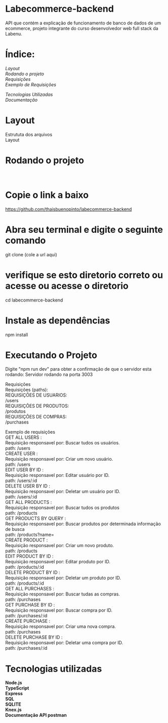 <h1>Labecommerce-backend</h1>
API que contém a explicação de funcionamento de banco de dados de um ecommerce, projeto integrante do curso desenvolvedor web full stack da Labenu.

<h1>Índice:</h1>
<em>Layout</em><br>
<em>Rodando o projeto</em><br>
<em>Requisições</em><br>
<em>Exemplo de Requisições</em><br>

<em>Tecnologias Utilizadas</em><br>
<em>Documentação</em><br>

<h1>Layout</h1>
Estrututa dos arquivos<br>
Layout<br>
<h1>Rodando o projeto</h1><br>

# Copie o link a baixo

https://github.com/thaisbuenopinto/labecommerce-backend

# Abra seu terminal e digite o seguinte comando

git clone (cole a url aqui)

# verifique se esto diretorio correto ou acesse ou acesse o diretorio

cd labecommerce-backend

# Instale as dependências

npm install

# Executando o Projeto

Digite "npm run dev" para obter a confirmação de que o servidor esta rodando: Servidor rodando na porta 3003 <br>

Requisições<br>
Requisições (paths):<br>
REQUISIÇÔES DE USUARIOS:<br>
/users<br>
REQUISIÇÔES DE PRODUTOS:<br>
/produtos<br>
REQUISIÇÔES DE COMPRAS:<br>
/purchases<br>

Exemplo de requisições<br>
GET ALL USERS :<br>
Requisição responsavel por: Buscar tudos os usuários.<br>
path: /users<br>
CREATE USER :<br>
Requisição responsavel por: Criar um novo usuário.<br>
path: /users<br>
EDIT USER BY ID :<br>
Requisição responsavel por: Editar usuário por ID.<br>
path: /users/:id<br>
DELETE USER BY ID :<br>
Requisição responsavel por: Deletar um usuário por ID.<br>
path: /users/:id<br>
GET ALL PRODUCTS :<br>
Requisição responsavel por: Buscar tudos os produtos<br>
path: /products<br>
GET PRODUCTS BY QUERY :<br>
Requisição responsavel por: Buscar produtos por determinada informação de busca<br>
path: /products?name=<br>
CREATE PRODUCT :<br>
Requisição responsavel por: Criar um novo produto.<br>
path: /products<br>
EDIT PRODUCT BY ID :<br>
Requisição responsavel por: Editar produto por ID.<br>
path: /products/:id<br>
DELETE PRODUCT BY ID :<br>
Requisição responsavel por: Deletar um produto por ID.<br>
path: /products/:id<br>
GET ALL PURCHASES :<br>
Requisição responsavel por: Buscar tudas as compras.<br>
path: /purchases<br>
GET PURCHASE BY ID :<br>
Requisição responsavel por: Buscar compra por ID.<br>
path: /purchases/:id<br>
CREATE PURCHASE :<br>
Requisição responsavel por: Criar uma nova compra.<br>
path: /purchases<br>
DELETE PURCHASE BY ID :<br>
Requisição responsavel por: Deletar uma compra por ID.<br>
path: /purchases/:id<br>





# Tecnologias utilizadas

<strong>Node.js</strong><br>
<strong>TypeScript</strong><br>
<strong>Express</strong><br>
<strong>SQL</strong><br>
<strong>SQLITE</strong><br>
<strong>Knex.js</strong><br>
<strong>Documentação API postman</strong><br>
